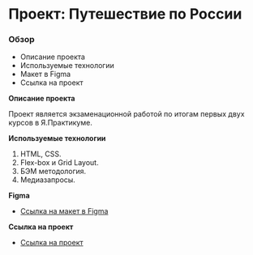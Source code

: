 # Проект: Путешествие по России

### Обзор
* Описание проекта
* Используемые технологии
* Макет в Figma
* Ссылка на проект

**Описание проекта**

Проект является экзаменационной работой по итогам первых двух курсов в Я.Практикуме.

**Используемые технологии**

1. HTML, CSS.
2. Flex-box и Grid Layout.
3. БЭМ методология.
4. Медиазапросы.

**Figma**

* [Ссылка на макет в Figma](https://www.figma.com/file/5S2WSbEFL6awjVWJ0NWL8Q/Sprint-3_-Russia-_-desktop-mobile?node-id=28503%3A0)

**Ссылка на проект**

* [Ссылка на проект](https://tooommmyyy.github.io/russian-travel/index.html)
